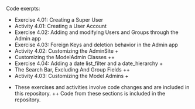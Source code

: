 
Code exerpts:
* Exercise 4.01: Creating a Super User 
* Activity 4.01: Creating a User Account
* Exercise 4.02: Adding and modifying Users and Groups through the Admin app
* Exercise 4.03: Foreign Keys and deletion behavior in the Admin app
* Activity 4.02: Customizing the AdminSite  +
* Customizing the ModelAdmin Classes ++
* Exercise 4.04: Adding a date list_filter and a date_hierarchy +
* The Search Bar, Excluding And Group Fields ++
* Activity 4.03: Customizing the Model Admins +

+ These exercises and activities involve code changes and are included in this
  repository.
++ Code from these sections is included in the repository.
